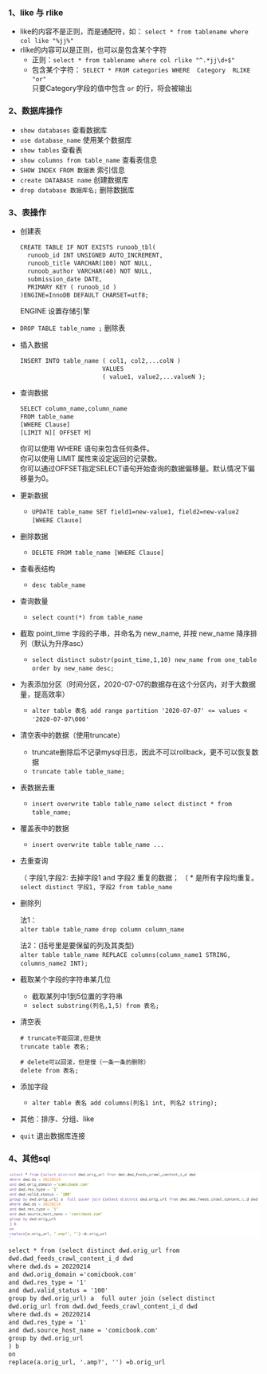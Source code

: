 ### 1、like 与 rlike
- like的内容不是正则，而是通配符，如： `select * from tablename where col like "%jj%"`
- rlike的内容可以是正则，也可以是包含某个字符
    - 正则：`select * from tablename where col rlike "^.*jj\d+$"`
    - 包含某个字符： `SELECT * FROM categories WHERE  Category  RLIKE "or"`  
        只要Category字段的值中包含 `or` 的行，将会被输出
      
### 2、数据库操作
- `show databases`  查看数据库
- `use database_name`   使用某个数据库
- `show tables` 查看表
- `show columns from table_name` 查看表信息
- `SHOW INDEX FROM 数据表` 索引信息
- `create DATABASE name` 创建数据库
- `drop database 数据库名;` 删除数据库
  
### 3、表操作
- 创建表
     ```text
    CREATE TABLE IF NOT EXISTS runoob_tbl(
       runoob_id INT UNSIGNED AUTO_INCREMENT,
       runoob_title VARCHAR(100) NOT NULL,
       runoob_author VARCHAR(40) NOT NULL,
       submission_date DATE,
       PRIMARY KEY ( runoob_id )
    )ENGINE=InnoDB DEFAULT CHARSET=utf8;
    ```
    ENGINE 设置存储引擎
- `DROP TABLE table_name ;` 删除表
- 插入数据
    ```text
    INSERT INTO table_name ( col1, col2,...colN )
                           VALUES
                           ( value1, value2,...valueN );
    ```
- 查询数据
    ```text
    SELECT column_name,column_name
    FROM table_name
    [WHERE Clause]
    [LIMIT N][ OFFSET M]
    ```
    你可以使用 WHERE 语句来包含任何条件。  
    你可以使用 LIMIT 属性来设定返回的记录数。  
    你可以通过OFFSET指定SELECT语句开始查询的数据偏移量。默认情况下偏移量为0。
- 更新数据
    - `UPDATE table_name SET field1=new-value1, field2=new-value2 [WHERE Clause]`
- 删除数据
    - `DELETE FROM table_name [WHERE Clause]`
- 查看表结构
    - `desc table_name`
- 查询数量
    - `select count(*) from table_name`
- 截取 point_time 字段的子串，并命名为 new_name, 并按 new_name 降序排列（默认为升序asc）
    - `select distinct substr(point_time,1,10) new_name from one_table order by new_name desc;`
- 为表添加分区（时间分区，2020-07-07的数据存在这个分区内，对于大数据量，提高效率）
    - `alter table 表名 add range partition '2020-07-07' <= values < '2020-07-07\000'`
- 清空表中的数据（使用truncate）
    - truncate删除后不记录mysql日志，因此不可以rollback，更不可以恢复数据
    - `truncate table table_name;`
- 表数据去重
	- `insert overwrite table table_name select distinct * from table_name;`
- 覆盖表中的数据
    - `insert overwrite table table_name ...`
- 去重查询  

	（ 字段1,字段2: 去掉字段1 and 字段2 重复的数据；
	（ * 是所有字段均重复。  
	`select distinct 字段1, 字段2 from table_name`
  
- 删除列
	
	法1：  
	`alter table table_name drop column column_name`

	法2：(括号里是要保留的列及其类型)  
	`alter table table_name REPLACE columns(column_name1 STRING, columns_name2 INT);` 
  
- 截取某个字段的字符串某几位
	- 截取某列中1到5位置的字符串
	- `select substring(列名,1,5) from 表名;`
    
- 清空表
	```
	# truncate不能回滚,但是快
	truncate table 表名;
	```  
	```
	# delete可以回滚，但是慢（一条一条的删除）
	delete from 表名;
	```

- 添加字段
	- `alter table 表名 add columns(列名1 int, 列名2 string);`

- 其他：排序、分组、like
- `quit` 退出数据库连接

### 4、其他sql
![img.png](other_sql1.png)
```text
select * from (select distinct dwd.orig_url from dwd.dwd_feeds_crawl_content_i_d dwd
where dwd.ds = 20220214 
and dwd.orig_domain ='comicbook.com'
and dwd.res_type = '1'
and dwd.valid_status = '100'
group by dwd.orig_url) a  full outer join (select distinct dwd.orig_url from dwd.dwd_feeds_crawl_content_i_d dwd
where dwd.ds = 20220214
and dwd.res_type = '1'
and dwd.source_host_name = 'comicbook.com'
group by dwd.orig_url
) b
on 
replace(a.orig_url, '.amp?', '') =b.orig_url
```